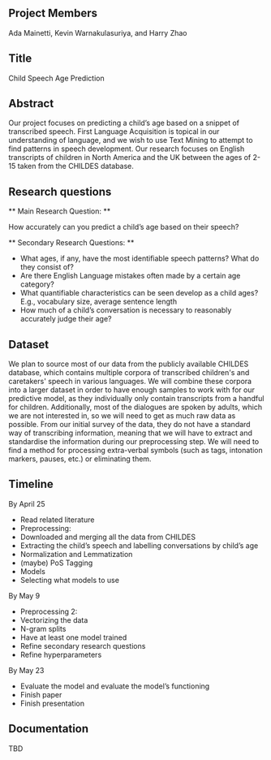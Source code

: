 ## Project Members
Ada Mainetti, Kevin Warnakulasuriya, and Harry Zhao
## Title
Child Speech Age Prediction
## Abstract
Our project focuses on predicting a child’s age based on a snippet of transcribed speech. First Language Acquisition is topical in our understanding of language, and we wish to use Text Mining to attempt to find patterns in speech development. Our research focuses on English transcripts of children in North America and the UK between the ages of 2-15 taken from the CHILDES database. 
## Research questions
** Main Research Question: **

How accurately can you predict a child’s age based on their speech?

** Secondary Research Questions: **

- What ages, if any, have the most identifiable speech patterns? What do they consist of?
- Are there English Language mistakes often made by a certain age category?
- What quantifiable characteristics can be seen develop as a child ages? E.g., vocabulary size, average sentence length
- How much of a child’s conversation is necessary to reasonably accurately judge their age?

## Dataset
We plan to source most of our data from the publicly available CHILDES database, which contains multiple corpora of transcribed children's and caretakers' speech in various languages. We will combine these corpora into a larger dataset in order to have enough samples to work with for our predictive model, as they individually only contain transcripts from a handful for children. Additionally, most of the dialogues are spoken by adults, which we are not interested in, so we will need to get as much raw data as possible.
From our initial survey of the data, they do not have a standard way of transcribing information, meaning that we will have to extract and standardise the information during our preprocessing step. We will need to find a method for processing extra-verbal symbols (such as tags, intonation markers, pauses, etc.) or eliminating them.

## Timeline
By April 25
- Read related literature
- Preprocessing:
- Downloaded and merging all the data from CHILDES
- Extracting the child’s speech and labelling conversations by child’s age
- Normalization and Lemmatization
- (maybe) PoS Tagging
- Models
- Selecting what models to use

By May 9
- Preprocessing 2:
- Vectorizing the data
- N-gram splits
- Have at least one model trained
- Refine secondary research questions
- Refine hyperparameters

By May 23
- Evaluate the model and evaluate the model’s functioning
- Finish paper 
- Finish presentation

## Documentation
TBD
